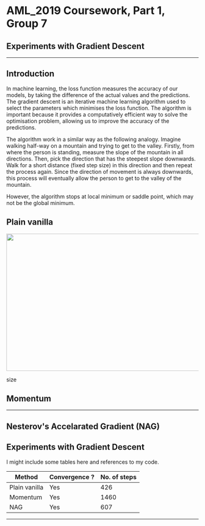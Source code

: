 # AML_2019 Coursework, Part 1, Group 7
## Experiments with Gradient Descent
---
## Introduction

In machine learning, the loss function measures the accuracy of our models, by taking the difference of the actual values and the predictions. The gradient descent is an iterative machine learning algorithm used to select the parameters which minimises the loss function. The algorithm is important because it provides a computatively efficient way to solve the optimisation problem, allowing us to improve the accuracy of the predictions. 

The algorithm work in a similar way as the following analogy. Imagine walking half-way on a mountain and trying to get to the valley. Firstly, from where the person is standing, measure the slope of the mountain in all directions. Then, pick the direction that has the steepest slope downwards. Walk for a short distance (fixed step size) in this direction and then repeat the process again. Since the direction of movement is always downwards, this process will eventually allow the person to get to the valley of the mountain. 

However, the algorithm stops at local minimum or saddle point, which may not be the global minimum.

## Plain vanilla

<p align="center">
  <img width="800" height="360" src="https://github.com/Emanon0041/aml_2019_G7/blob/master/images/gd_01_pv.png">
</p>size

## Momentum


---
## Nesterov's Accelarated Gradient (NAG)

## Experiments with Gradient Descent
I might include some tables here and references to my code.

| Method              | Convergence ?  |No. of steps  |
|---------------------|----------------|--------------|
|Plain vanilla        | Yes            |426           |
|Momentum             | Yes            |1460          |
|NAG                  | Yes            |607           |

---

